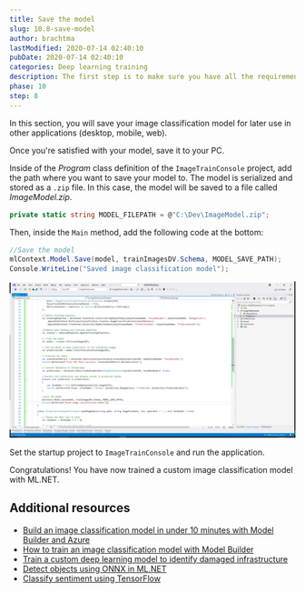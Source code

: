 ```yaml
---
title: Save the model
slug: 10.8-save-model
author: brachtma
lastModified: 2020-07-14 02:40:10
pubDate: 2020-07-14 02:40:10
categories: Deep learning training
description: The first step is to make sure you have all the requirements and to clone the workshop source code.
phase: 10
step: 8
---
```


In this section, you will save your image classification model for later use in other applications (desktop, mobile, web).

Once you're satisfied with your model, save it to your PC.

Inside of the *Program* class definition of the `ImageTrainConsole` project, add the path where you want to save your model to. The model is serialized and stored as a `.zip` file. In this case, the model will be saved to a file called *ImageModel.zip*.

```csharp
private static string MODEL_FILEPATH = @"C:\Dev\ImageModel.zip";
```

Then, inside the `Main` method, add the following code at the bottom:

```csharp
//Save the model
mlContext.Model.Save(model, trainImagesDV.Schema, MODEL_SAVE_PATH);
Console.WriteLine("Saved image classification model");
```

![Save image classification model](./media/dl-save-model.png)

Set the startup project to `ImageTrainConsole` and run the application.

Congratulations! You have now trained a custom image classification model with ML.NET.

## Additional resources

- [Build an image classification model in under 10 minutes with Model Builder and Azure](https://www.youtube.com/watch?v=G_ZJZdKLNMc&)
- [How to train an image classification model with Model Builder](https://devblogs.microsoft.com/dotnet/train-image-classification-model-azure-mlnet-model-builder/)
- [Train a custom deep learning model to identify damaged infrastructure](https://docs.microsoft.com/dotnet/machine-learning/tutorials/image-classification-api-transfer-learning)
- [Detect objects using ONNX in ML.NET](https://docs.microsoft.com/dotnet/machine-learning/tutorials/object-detection-onnx)
- [Classify sentiment using TensorFlow](https://docs.microsoft.com/dotnet/machine-learning/tutorials/text-classification-tf)
